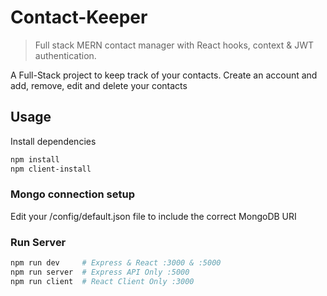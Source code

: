 # Contact-Keeper

> Full stack MERN contact manager with React hooks, context & JWT authentication.

A Full-Stack project to keep track of your contacts. Create an account and add, remove, edit and delete your contacts
## Usage

Install dependencies

```bash
npm install
npm client-install
```

### Mongo connection setup

Edit your /config/default.json file to include the correct MongoDB URI

### Run Server

```bash
npm run dev     # Express & React :3000 & :5000
npm run server  # Express API Only :5000
npm run client  # React Client Only :3000
```
